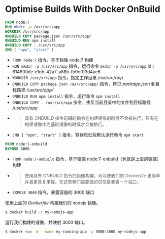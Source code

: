 # Optimise Builds With Docker OnBuild

```Dockerfile
FROM node:7
RUN mkdir -p /usr/src/app
WORKDIR /usr/src/app
ONBUILD COPY package.json /usr/src/app/
ONBUILD RUN npm install
ONBUILD COPY . /usr/src/app
CMD [ "npm", "start" ]
```

- `FROM node:7` 指令，基于镜像 node:7 构建
- `RUN mkdir -p /usr/src/app` 指令，运行命令 `mkdir -p /usr/src/app`
  id:: 614800de-e1db-42a7-a88b-fb9cf03d4ae6
- `WORKDIR /usr/src/app` 指令，指定工作目录 */usr/src/app*
- `ONBUILD COPY package.json /usr/src/app/` 指令，拷贝 *package.json* 到目标路径 */usr/src/app/*
- `ONBUILD RUN npm install` 指令，运行命令 `npm install`
- `ONBUILD COPY . /usr/src/app` 指令，拷贝当前目录中的文件到目标路径 */usr/src/app*
- > 具有 ONBUILD 指令前缀的指令在构建镜像的时候不会被执行，只有在构建镜像作为基础镜像的时候才会被执行。
- `CMD [ "npm", "start" ]` 指令，容器启动后默认运行命令 `npm start`

```Dockerfile
FROM node:7-onbuild
EXPOSE 3000
```

- `FROM node:7-onbuild` 指令，基于镜像 node:7-onbuild（也就是上面的镜像）构建
- > 使用具有 ONBUILD 指令的镜像构建，可以使我们的 *Dockerfile* 更简单并且更具复用性。在这里我们需要做的仅仅是暴露一个端口。
- `EXPOSE 3000` 指令，暴露容器的 3000 端口

使用上面的 *Dockerfile* 构建我们的 nodejs 镜像。

```bash
$ docker build -t my-nodejs-app
```

运行我们构建的镜像，并映射 3000 端口。

```bash
$ docker run -d --name my-running-app -p 3000:3000 my-nodejs-app
```
